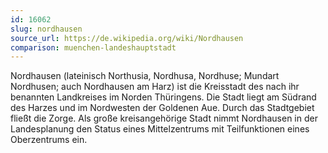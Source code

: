 ```yaml
---
id: 16062
slug: nordhausen
source_url: https://de.wikipedia.org/wiki/Nordhausen
comparison: muenchen-landeshauptstadt
---
```


Nordhausen (lateinisch Northusia, Nordhusa, Nordhuse; Mundart Nordhusen; auch Nordhausen am Harz) ist die Kreisstadt des nach ihr benannten Landkreises im Norden Thüringens. Die Stadt liegt am Südrand des Harzes und im Nordwesten der Goldenen Aue. Durch das Stadtgebiet fließt die Zorge. Als große kreisangehörige Stadt nimmt Nordhausen in der Landesplanung den Status eines Mittelzentrums mit Teilfunktionen eines Oberzentrums ein.
